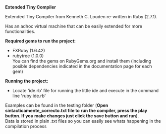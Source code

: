 <b>Extended Tiny Compiler</b>

<p>Extended Tiny Compiler from Kenneth C. Louden re-written in Ruby (2.7.1).<br>

Has an adhoc virtual machine that can be easily extended for more functionalities.</p>

<b>Required gems to run the project:</b>
  - FXRuby (1.6.42)<br>
  - rubytree (1.0.0)<br>
You can find the gems on RubyGems.org and install them (including posible dependencies indicated in the documentation page for each gem)
  
<b>Running the project:</b>
  - Locate 'ide.rb' file for running the little ide and execute in the command line 'ruby ide.rb'<br>
  
Examples can be found in the testing folder (<b>Open sintacticamente_correcto.txt file to run the compiler, press the play button. If you make changes just click the save button and run</b>).
<br>Data is stored in plain .txt files so you can easily see whats happening in the compilation process
